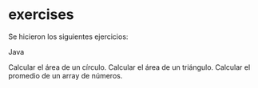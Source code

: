 # exercises

Se hicieron los siguientes ejercicios:

Java

Calcular el área de un círculo.
Calcular el área de un triángulo.
Calcular el promedio de un array de números.
